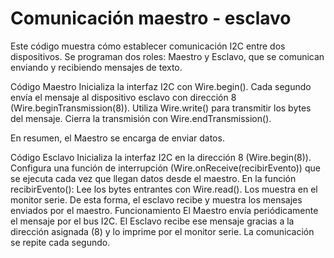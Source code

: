 # Comunicación maestro - esclavo

Este código muestra cómo establecer comunicación I2C entre dos dispositivos.
Se programan dos roles: Maestro y Esclavo, que se comunican enviando y recibiendo mensajes de texto.

Código Maestro
Inicializa la interfaz I2C con Wire.begin().
Cada segundo envía el mensaje al dispositivo esclavo con dirección 8 (Wire.beginTransmission(8)).
Utiliza Wire.write() para transmitir los bytes del mensaje.
Cierra la transmisión con Wire.endTransmission().

 En resumen, el Maestro se encarga de enviar datos.

Código Esclavo
Inicializa la interfaz I2C en la dirección 8 (Wire.begin(8)).
Configura una función de interrupción (Wire.onReceive(recibirEvento)) que se ejecuta cada vez que llegan datos desde el maestro.
En la función recibirEvento():
Lee los bytes entrantes con Wire.read().
Los muestra en el monitor serie.
De esta forma, el esclavo recibe y muestra los mensajes enviados por el maestro.
Funcionamiento
El Maestro envía periódicamente el mensaje  por el bus I2C.
El Esclavo recibe ese mensaje gracias a la dirección asignada (8) y lo imprime por el monitor serie.
La comunicación se repite cada segundo.
